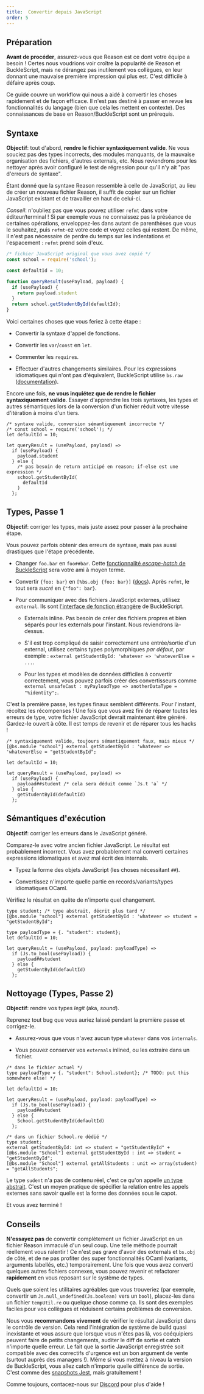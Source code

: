 ```yaml
---
title:  Convertir depuis JavaScript
order: 5
---
```


Préparation
-------

**Avant de procéder**, assurez-vous que Reason est ce dont votre équipe a besoin ! Certes nous voudrions voir croître la popularité de Reason et BuckleScript, mais ne dérangez pas inutilement vos collègues, en leur donnant une mauvaise première impression qui plus est. C'est difficile à défaire après coup.

Ce guide couvre un workflow qui nous a aidé à convertir les choses rapidement et de façon efficace. Il n'est pas destiné à passer en revue les fonctionnalités du langage (bien que cela les mettent en contexte). Des connaissances de base en Reason/BuckleScript sont un prérequis.

Syntaxe
-------

**Objectif**: tout d'abord, **rendre le fichier syntaxiquement valide**. Ne vous souciez pas des types incorrects, des modules manquants, de la mauvaise organisation des fichiers, d'autres externals, etc. Nous reviendrons pour les nettoyer après avoir configuré le test de régression pour qu'il n'y ait "pas d'erreurs de syntaxe".

Étant donné que la syntaxe Reason ressemble à celle de JavaScript, au lieu de créer un nouveau fichier Reason, il suffit de copier sur un fichier JavaScript existant et de travailler en haut de celui-ci.

*Conseil*: n'oubliez pas que vous pouvez utiliser `refmt` dans votre éditeur/terminal ! Si par exemple vous ne connaissez pas la préséance de certaines opérations, enveloppez-les dans autant de parenthèses que vous le souhaitez, puis `refmt`-ez votre code et voyez celles qui restent. De même, il n'est pas nécessaire de perdre du temps sur les indentations et l'espacement : `refmt` prend soin d'eux.

```js
/* fichier JavaScript original que vous avez copié */
const school = require('school');

const defaultId = 10;

function queryResult(usePayload, payload) {
  if (usePayload) {
    return payload.student
  }
  return school.getStudentById(defaultId);
}
```

Voici certaines choses que vous feriez à cette étape :

- Convertir la syntaxe d'appel de fonctions.

- Convertir les `var`/`const` en `let`.

- Commenter les `require`s.

- Effectuer d'autres changements similaires. Pour les expressions idiomatiques qui n'ont pas d'équivalent, BuckleScript utilise `bs.raw` ([documentation](http://bucklescript.github.io/bucklescript/Manual.html#_embedding_arbitrary_js_code_as_an_expression)).

Encore une fois, **ne vous inquiétez que de rendre le fichier syntaxiquement valide**. Essayer d'apprendre les trois syntaxes, les types et autres sémantiques lors de la conversion d'un fichier réduit votre vitesse d'itération à moins d'un tiers.

```reason
/* syntaxe valide, conversion sémantiquement incorrecte */
/* const school = require('school'); */
let defaultId = 10;

let queryResult = (usePayload, payload) =>
  if (usePayload) {
    payload.student
  } else {
    /* pas besoin de return anticipé en reason; if-else est une expression */
    school.getStudentById(
      defaultId
    )
  };
```

Types, Passe 1
-------

**Objectif**: corriger les types, mais juste assez pour passer à la prochaine étape.

Vous pouvez parfois obtenir des erreurs de syntaxe, mais pas aussi drastiques que l'étape précédente.

- Changer `foo.bar` en `foo##bar`. Cette [fonctionnalité *escape-hatch* de BuckleScript](http://bucklescript.github.io/bucklescript/Manual.html#_how_to_consume_js_property_and_methods) sera votre ami à moyen terme.

- Convertir `{foo: bar}` en `[%bs.obj {foo: bar}]` ([docs](http://bucklescript.github.io/bucklescript/Manual.html#_create_js_objects_using_bs_obj)). Après `refmt`, le tout sera *sucré* en `{"foo": bar}`.

- Pour communiquer avec des fichiers JavaScript externes, utilisez `external`. Ils sont [l'interface de fonction étrangère](http://bucklescript.github.io/bucklescript/Manual.html#_ffi) de BuckleScript.

  - Externals inline. Pas besoin de créer des fichiers propres et bien séparés pour les externals pour l'instant. Nous reviendrons là-dessus.

  - S'il est trop compliqué de saisir correctement une entrée/sortie d'un external, utilisez certains types polymorphiques *par défaut*, par exemple : `external getStudentById: 'whatever => 'whateverElse = ...`.

  - Pour les types et modèles de données difficiles à convertir correctement, vous pouvez parfois créer des convertisseurs comme `external unsafeCast : myPayloadType => anotherDataType = "%identity";`.

C'est la première passe, les types finaux semblent différents. Pour l'instant, récoltez les récompenses ! Une fois que vous avez fini de réparer toutes les erreurs de type, votre fichier JavaScript devrait maintenant être généré. Gardez-le ouvert à côte. Il est temps de revenir et de réparer tous les hacks !


```reason
/* syntaxiquement valide, toujours sémantiquement faux, mais mieux */
[@bs.module "school"] external getStudentById : 'whatever => 'whateverElse = "getStudentById";

let defaultId = 10;

let queryResult = (usePayload, payload) =>
  if (usePayload) {
    payload##student /* cela sera déduit comme `Js.t 'a` */
  } else {
    getStudentById(defaultId)
  };
```

Sémantiques d'exécution
-------

**Objectif**: corriger les erreurs dans le JavaScript généré.

Comparez-le avec votre ancien fichier JavaScript. Le résultat est probablement incorrect. Vous avez probablement mal converti certaines expressions idiomatiques et avez mal écrit des internals.

- Typez la forme des objets JavaScript (les choses nécessitant `##`).

- Convertissez n'importe quelle partie en records/variants/types idiomatiques OCaml.

Vérifiez le résultat en quête de n'importe quel changement.

```reason
type student; /* type abstrait, décrit plus tard */
[@bs.module "school"] external getStudentById : 'whatever => student = "getStudentById";

type payloadType = {. "student": student};
let defaultId = 10;

let queryResult = (usePayload, payload: payloadType) =>
  if (Js.to_bool(usePayload)) {
    payload##student
  } else {
    getStudentById(defaultId)
  };
```

Nettoyage (Types, Passe 2)
-------

**Objectif**: rendre vos types *legit* (aka, *sound*).

Reprenez tout bug que vous auriez laissé pendant la première passe et corrigez-le.

- Assurez-vous que vous n'avez aucun type `whatever` dans vos `internals`.

- Vous pouvez conserver vos `externals` inlined, ou les extraire dans un fichier.

```reason
/* dans le fichier actuel */
type payloadType = {. "student": School.student}; /* TODO: put this somewhere else! */

let defaultId = 10;

let queryResult = (usePayload, payload: payloadType) =>
  if (Js.to_bool(usePayload)) {
    payload##student
  } else {
    School.getStudentById(defaultId)
  };
```

```reason
/* dans un fichier School.re dédié */
type student;
external getStudentById: int => student = "getStudentById" +[@bs.module "School"] external getStudentById : int => student = "getStudentById";
[@bs.module "School"] external getAllStudents : unit => array(student) = "getAllStudents";
```

Le type `sudent` n'a pas de contenu réel, c'est ce qu'on appelle [un type abstrait](#modules-signatures). C'est un moyen pratique de spécifier la relation entre les appels externes sans savoir quelle est la forme des données sous le capot. 

Et vous avez terminé !


Conseils
-------

**N'essayez pas** de convertir complètement un fichier JavaScript en un fichier Reason immaculé d'un seul coup. Une telle méthode pourrait réellement vous ralentir ! Ce n'est pas grave d'avoir des externals et `bs.obj` de côté, et de ne pas profiter des super fonctionnalités OCaml (variants, arguments labellés, etc.) temporairement. Une fois que vous avez converti quelques autres fichiers connexes, vous pouvez revenir et refactorer **rapidement** en vous reposant sur le système de types.

Quels que soient les utilitaires agréables que vous trouveriez (par exemple, convertir un `Js.null_undefined(Js.boolean)` vers un `bool`), placez-les dans un fichier `tempUtil.re` ou quelque chose comme ça. Ils sont des exemples faciles pour vos collègues et réduisent certains problèmes de conversion.

Nous vous **recommandons vivement** de vérifier le résultat JavaScript dans le contrôle de version. Cela rend l'intégration de système de build quasi inexistante et vous assure que lorsque vous n'êtes pas là, vos coéquipiers peuvent faire de petits changements, auditer le diff de sortie et catch n'importe quelle erreur. Le fait que la sortie JavaScript enregistrée soit compatible avec des correctifs d'urgence est un bon argument de vente (surtout auprès des managers !). Même si vous mettez à niveau la version de BuckleScript, vous allez catch n'importe quelle différence de sortie. C'est comme des [snapshots Jest](https://facebook.github.io/jest/docs/snapshot-testing.html), mais gratuitement !

Comme toujours, contacez-nous sur [Discord](https://discord.gg/reasonml) pour plus d'aide !
